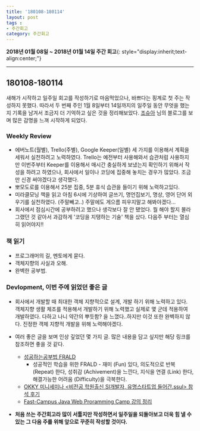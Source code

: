```yaml
---
title: '180108-180114'  
layout: post  
tags :  
- 주간회고
category: 주간회고
---
```


**2018년 01월 08일 ~ 2018년 01월 14일 주간 회고**{: style="display:inherit;text-align:center;"}

---

## 180108-180114

새해가 시작하고 일주일 회고를 작성하기로 마음먹었으나, 바쁘다는 핑계로 첫 주는 작성하지 못했다. 따라서 두 번째 주인 1월 8일부터 14일까지의 일주일 동안 무엇을 했는지 기록을 남겨서 조금지 더 기억하고 싶은 것을 정리해보았다. [조슈아](http://blog.devjoshua.me/) 님의 블로그를 보며 많은 감명을 느껴 시작하게 되었다.

### Weekly Review
  - 에버노트(월별), Trello(주별), Google Keeper(일별) 세 가지를 이용해서 계획을 세워서 실천하려고 노력하였다. Trello는 예전부터 사용해와서 습관처럼 사용하지만 이번주부터 Keeper를 이용해서 매시간 충실하게 보냈는지 확인하기 위해서 작성을 하려고 하였으나, 회사에서 일이나 코딩에 집중해 놓치는 경우가 많았다. 조금만 신경 써야겠다고 생각했다.
  - 뽀모도로를 이용해서 25분 집중, 5분 휴식 습관을 들이기 위해 노력하고있다.
  - 미라클모닝 책을 읽고 아침 6시에 기상하여 글쓰기, 명언집보기, 명상, 영어 단어 외우기를 실천하였다. (주말빼고..) 주말에도 게으름 피우지말고 해봐야겠다...
  - 회사에서 점심시간에 공부하려고 했으나 생각보다 잘 안 됐었다. 뭘 해야 할지 몰라 그랬던 것 같아서 과감하게 '코딩을 지탱하는 기술' 책을 샀다. 다음주 부터는 열심히 읽어야지!!


### 책 읽기
  - 프로그래머의 길, 멘토에게 묻다.
  - 객체지향의 사실과 오해.
  - 완벽한 공부법.   


### Devlopment, 이번 주에 읽었던 좋은 글
  - 회사에서 개발할 때 최대한 객체 지향적으로 설계, 개발 하기 위해 노력하고 있다. 객체지향 생활 체조를 적용해서 개발하기 위해 노력했고 실제로 몇 군데 적용하여 개발하였다. 다하고 나니 약간의 뿌듯함? 을 느꼈다..하지만 이것 또한 완벽하지 않다. 진정한 객체 지향적 개발을 위해 노력해야겠다.
  - 여러 좋은 글을 보며 인상 깊었던 몇 가지 글. 많은 내용을 담고 싶지만 해당 링크를 참조하면 좋을 것 같다.
    - [성공하는공부법 FRALD](http://blog.coffeeselo.com/successful-study-method_frald)
      - 성공적인 학습을 위한 FRALD - 재미 (Fun) 있다, 의도적으로 반복 (Repeat) 한다, 성취감 (Achivement)을 느낀다, 지식을 연결 (Link) 한다, 해결가능한 어려움 (Difficulty)을 극복한다.
    - [OKKY 미니세미나 <비전공 학원출신 SI개발자, 유명스타트업 들어간.ssul> 참석 후기](https://okky.kr/article/425700)
    - [Fast-Campus Java Web Proramming Camp 강의 정리](https://kingbbode.github.io/posts/fast-campus-1)


- **처음 쓰는 주간회고라 많이 서툴지만 작성하면서 일주일을 되돌아보고 더욱 힘 낼 수 있는 그 다음 주를 위해 앞으로 꾸준히 작성할 것이다.**
